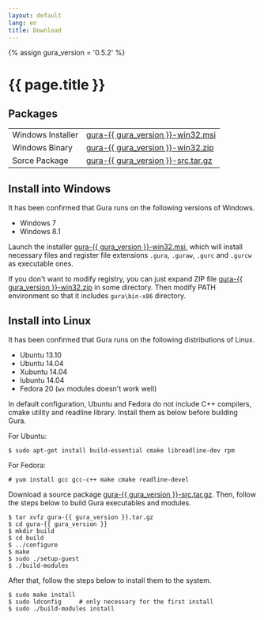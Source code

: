 ```yaml
---
layout: default
lang: en
title: Download
---
```

{% assign gura_version = '0.5.2' %}

# {{ page.title }}


## Packages

<table>
<tr>
<td>Windows Installer</td>
<td><a href="https://github.com/gura-lang/gura/releases/download/v{{ gura_version }}/gura-{{ gura_version }}-win32.msi"
  onClick="ga('send', 'event', 'download', 'click', 'gura-{{ gura_version }}-win32.msi');">gura-{{ gura_version }}-win32.msi</a></td>
</tr>
<tr>
<tr>
<td>Windows Binary</td>
<td><a href="https://github.com/gura-lang/gura/releases/download/v{{ gura_version }}/gura-{{ gura_version }}-win32.zip"
  onClick="ga('send', 'event', 'download', 'click', 'gura-{{ gura_version }}-win32.zip');">gura-{{ gura_version }}-win32.zip</a></td>
</tr>
<tr>
<td>Sorce Package</td>
<td><a href="https://github.com/gura-lang/gura/releases/download/v{{ gura_version }}/gura-{{ gura_version }}-src.tar.gz"
  onClick="ga('send', 'event', 'download', 'click', 'gura-{{ gura_version }}-src.tar.gz');">gura-{{ gura_version }}-src.tar.gz</a></td>
</tr>
<!--
<tr>
<td style="padding-top: 3em">
<a href="http://www.softpedia.com/progClean/Gura-Clean-220177.html">
<img src="images/softpedia_free_award_f.gif" border="0" alt="100% FREE award granted by Softpedia" /></a></td>
</tr>
-->
</table>


## Install into Windows

It has been confirmed that Gura runs on the following versions of Windows.

* Windows 7
* Windows 8.1

Launch the installer
<a href="https://github.com/gura-lang/gura/releases/download/v{{ gura_version }}/gura-{{ gura_version }}-win32.msi"
  onClick="ga('send', 'event', 'download', 'click', 'gura-{{ gura_version }}-win32.msi');">gura-{{ gura_version }}-win32.msi</a>,
which will install necessary files and register file extensions `.gura`, `.guraw`, `.gurc` and `.gurcw` as executable ones.

If you don't want to modify registry, you can just expand ZIP file
<a href="https://github.com/gura-lang/gura/releases/download/v{{ gura_version }}/gura-{{ gura_version }}-win32.zip"
  onClick="ga('send', 'event', 'download', 'click', 'gura-{{ gura_version }}-win32.zip');">gura-{{ gura_version }}-win32.zip</a>
  in some directory. Then modify PATH environment so that it includes `gura\bin-x86` directory.


## Install into Linux

It has been confirmed that Gura runs on the following distributions of Linux.

* Ubuntu 13.10
* Ubuntu 14.04
* Xubuntu 14.04
* lubuntu 14.04
* Fedora 20 (`wx` modules doesn't work well)

In default configuration, Ubuntu and Fedora do not include C++ compilers, cmake utility and readline library.
Install them as below before building Gura.

For Ubuntu:

    $ sudo apt-get install build-essential cmake libreadline-dev rpm

For Fedora:

    # yum install gcc gcc-c++ make cmake readline-devel

Download a source package
<a href="https://github.com/gura-lang/gura/releases/download/v{{ gura_version }}/gura-{{ gura_version }}-src.tar.gz"
  onClick="ga('send', 'event', 'download', 'click', 'gura-{{ gura_version }}-src.tar.gz');">gura-{{ gura_version }}-src.tar.gz</a>.
Then, follow the steps below to build Gura executables and modules.

    $ tar xvfz gura-{{ gura_version }}.tar.gz
    $ cd gura-{{ gura_version }}
    $ mkdir build
    $ cd build
    $ ../configure
    $ make
    $ sudo ./setup-guest
    $ ./build-modules

After that, follow the steps below to install them to the system.

    $ sudo make install
    $ sudo ldconfig     # only necessary for the first install
    $ sudo ./build-modules install
